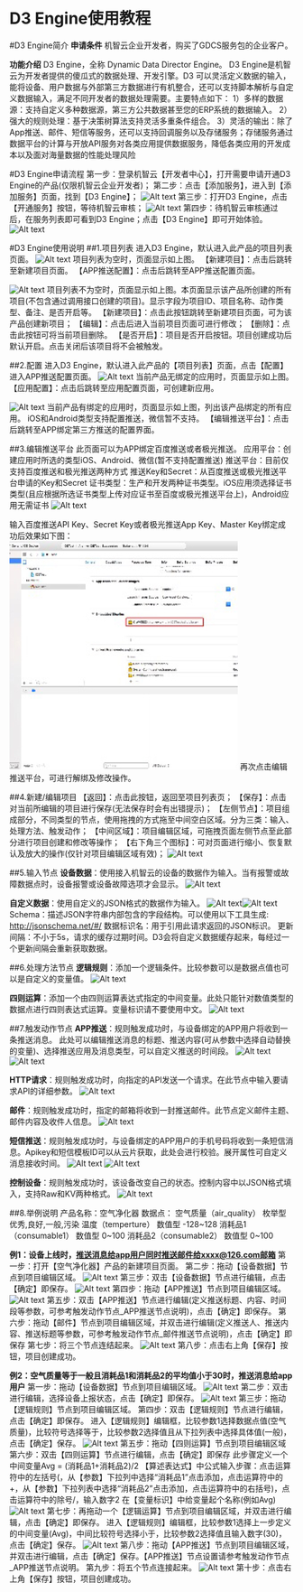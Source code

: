 

D3 Engine使用教程
========

#D3 Engine简介
**申请条件**
机智云企业开发者，购买了GDCS服务包的企业客户。

 **功能介绍**
D3 Engine，全称 Dynamic Data Director Engine。
D3 Engine是机智云为开发者提供的傻瓜式的数据处理、开发引擎。D3 可以灵活定义数据的输入，能将设备、用户数据与外部第三方数据进行有机整合，还可以支持脚本解析与自定义数据输入，满足不同开发者的数据处理需要。主要特点如下：
1）多样的数据源：支持自定义多种数据源，第三方公共数据甚至您的ERP系统的数据输入。
2）强大的规则处理：基于决策树算法支持灵活多重条件组合。
3）灵活的输出：除了App推送、邮件、短信等服务，还可以支持回调服务以及存储服务；存储服务通过数据平台的计算与开放API服务对各类应用提供数据服务，降低各类应用的开发成本以及面对海量数据的性能处理风险

#D3 Engine申请流程
第一步：登录机智云【开发者中心】，打开需要申请开通D3 Engine的产品(仅限机智云企业开发者)；
第二步：点击【添加服务】，进入到【添加服务】页面，找到【D3 Engine】；
![Alt text](./image5.png)
第三步：打开D3 Engine，点击【开通服务】按钮，等待机智云审核；
![Alt text](./image6.png)
第四步：待机智云审核通过后，在服务列表即可看到D3 Engine；点击【D3 Engine】即可开始体验。
![Alt text](./image7.png)


#D3 Engine使用说明
##1.项目列表
进入D3 Engine，默认进入此产品的项目列表页面。
![Alt text](./image8.png)
项目列表为空时，页面显示如上图。
【新建项目】：点击后跳转至新建项目页面。
【APP推送配置】：点击后跳转至APP推送配置页面。

![Alt text](./image9.png)
项目列表不为空时，页面显示如上图。本页面显示该产品所创建的所有项目(不包含通过调用接口创建的项目)。显示字段为项目ID、项目名称、动作类型、备注、是否开启等。
【新建项目】：点击此按钮跳转至新建项目页面，可为该产品创建新项目；
【编辑】：点击后进入当前项目页面可进行修改；
【删除】：点击此按钮可将当前项目删除。
【是否开启】：项目是否开启按钮。项目创建成功后默认开启。点击关闭后该项目将不会被触发。

##2.配置
进入D3 Engine，默认进入此产品的【项目列表】页面，点击【配置】进入APP推送配置页面。
![Alt text](./image10.png)
当前产品无绑定的应用时，页面显示如上图。
【应用配置】：点击后跳转至应用配置页面，可创建新应用。

![Alt text](./image11.png)
当前产品有绑定的应用时，页面显示如上图，列出该产品绑定的所有应用。
iOS和Android类型支持配置推送，微信暂不支持。
【编辑推送平台】：点击后跳转至APP绑定第三方推送的配置界面。

##3.编辑推送平台
此页面可以为APP绑定百度推送或者极光推送。
应用平台：创建应用时所选的类型iOS、Android、微信(暂不支持配置推送)
推送平台：目前仅支持百度推送和极光推送两种方式
推送Key和Secret：从百度推送或极光推送平台申请的Key和Secret
证书类型：生产和开发两种证书类型。iOS应用须选择证书类型(且应根据所选证书类型上传对应证书至百度或极光推送平台上)，Android应用无需证书
![Alt text](./image12.png)

输入百度推送API Key、Secret Key或者极光推送App Key、Master Key绑定成功后效果如下图：
![Alt text](./image13.png)
再次点击编辑推送平台，可进行解绑及修改操作。

##4.新建/编辑项目
【返回】：点击此按钮，返回至项目列表页；
【保存】：点击对当前所编辑的项目进行保存(无法保存时会有出错提示)；
【左侧节点】：项目组成部分，不同类型的节点，使用拖拽的方式拖至中间空白区域。分为三类：输入、处理方法、触发动作；
【中间区域】：项目编辑区域，可拖拽页面左侧节点至此部分进行项目创建和修改等操作；
【右下角三个图标】：可对页面进行缩小、恢复默认及放大的操作(仅针对项目编辑区域有效)；
![Alt text](./image14.png)

##5.输入节点
**设备数据**：使用接入机智云的设备的数据作为输入。当有报警或故障数据点时，设备报警或设备故障选项才会显示。
![Alt text](./image15.png)

**自定义数据**：使用自定义的JSON格式的数据作为输入。
![Alt text](./image16.png)![Alt text](./image17.png)
Schema：描述JSON字符串内部包含的字段结构。可以使用以下工具生成:
http://jsonschema.net/#/
数据标识名：用于引用此请求返回的JSON标识。
更新间隔：不小于5s，请求的缓存过期时间。D3会将自定义数据缓存起来，每经过一个更新间隔会重新获取数据。

##6.处理方法节点
**逻辑规则**：添加一个逻辑条件。比较参数可以是数据点值也可以是自定义的变量值。
![Alt text](./image18.png)

**四则运算**：添加一个由四则运算表达式指定的中间变量。此处只能针对数值类型的数据点进行四则表达式运算。变量标识请不要使用中文。
![Alt text](./image19.png)

##7.触发动作节点
**APP推送**：规则触发成功时，与设备绑定的APP用户将收到一条推送消息。
此处可以编辑推送消息的标题、推送内容(可从参数中选择自动替换的变量)、选择推送应用及消息类型，可以自定义推送的时间段。
![Alt text](./image20.png)![Alt text](./image21.png)

**HTTP请求**：规则触发成功时，向指定的API发送一个请求。在此节点中输入要请求API的详细参数。
![Alt text](./image22.png)

**邮件**：规则触发成功时，指定的邮箱将收到一封推送邮件。此节点定义邮件主题、邮件内容及收件人信息。
![Alt text](./image23.png)

**短信推送**：规则触发成功时，与设备绑定的APP用户的手机号码将收到一条短信消息。Apikey和短信模板ID可以从云片获取，此处会进行校验。展开属性可自定义消息接收时间。
![Alt text](./image24.png)
![Alt text](./image25.png)

**控制设备**：规则触发成功时，该设备改变自己的状态。控制内容中以JSON格式填入，支持Raw和KV两种格式。
![Alt text](./image26.png)

##8.举例说明
产品名称：空气净化器
数据点：
空气质量（air_quality）	枚举型	优秀,良好,一般,污染
温度（temperture）	数值型	-128~128
消耗品1（consumable1）	数值型	0~100
消耗品2（consumable2）	数值型	0~100

**例1：设备上线时，推送消息给app用户同时推送邮件给xxxx@126.com邮箱**
第一步：打开【空气净化器】产品的新建项目页面。
第二步：拖动【设备数据】节点到项目编辑区域。
![Alt text](./image27.png)
第三步：双击【设备数据】节点进行编辑，点击【确定】即保存。
![Alt text](./image28.png)
第四步：拖动【APP推送】节点到项目编辑区域。
![Alt text](./image29.png)
第五步：双击【APP推送】节点进行编辑(定义推送标题、内容、时间段等参数，可参考触发动作节点_APP推送节点说明)，点击【确定】即保存。
第六步：拖动【邮件】节点到项目编辑区域，并双击进行编辑(定义推送人、推送内容、推送标题等参数，可参考触发动作节点_邮件推送节点说明)，点击【确定】即保存
第七步：将三个节点连结起来。
![Alt text](./image30.png)
第八步：点击右上角【保存】按钮，项目创建成功。

**例2：空气质量等于一般且消耗品1和消耗品2的平均值小于30时，推送消息给app用户**
第一步：拖动【设备数据】节点到项目编辑区域。
![Alt text](./image27.png)
第二步：双击进行编辑，选择设备上报状态，点击【确定】即保存。
![Alt text](./image31.png)
第三步：拖动【逻辑规则】节点到项目编辑区域。
第四步：双击【逻辑规则】节点进行编辑，点击【确定】即保存。
进入【逻辑规则】编辑框，比较参数1选择数据点值(空气质量)，比较符号选择等于，比较参数2选择值且从下拉列表中选择具体值(一般)，点击【确定】保存。
![Alt text](./image32.png)
第五步：拖动【四则运算】节点到项目编辑区域
第六步：双击【四则运算】节点进行编辑，点击【确定】即保存
此步骤定义一个中间变量Avg = (消耗品1+消耗品2)/2
【算述表达式】中公式输入步骤：点击运算符中的左括号(，从【参数】下拉列中选择“消耗品1”点击添加，点击运算符中的+，从【参数】下拉列表中选择“消耗品2”点击添加，点击运算符中的右括号)，点击运算符中的除号/，输入数字2
在【变量标识】中给变量起个名称(例如Avg)
![Alt text](./image33.png)
第七步：再拖动一个【逻辑运算】节点到项目编辑区域，并双击进行编辑，点击【确定】即保存。
进入【逻辑规则】编辑框，比较参数1选择上一步定义的中间变量(Avg)，中间比较符号选择小于，比较参数2选择值且输入数字(30)，点击【确定】保存。
![Alt text](./image34.png)
第八步：拖动【APP推送】节点到项目编辑区域，并双击进行编辑，点击【确定】保存。【APP推送】节点设置请参考触发动作节点_APP推送节点说明。
第九步：将五个节点连接起来。
![Alt text](./image35.png)
第十步：点击右上角【保存】按钮，项目创建成功。
